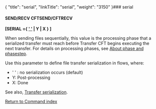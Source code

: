 {
    "title": "serial",
    "linkTitle": "serial",
    "weight": "3150"
}### serial

#### SEND/RECV CFTSEND/CFTRECV

****\[SERIAL ={ <u>' '</u> | Y | X } \]****

When sending files sequentially, this value is the processing phase that a serialized transfer must reach before Transfer CFT begins executing the next transfer. For details on processing phases, see <a href="../../../../concepts/phase_and_phasestep" class="MCXref xref">About phase and phasestep</a>.

Use this parameter to define file transfer serialization in flows, where:

- ' ' : no serialization occurs (default)
- Y: Post-processing
- X: Done

See also, [Transfer serialization](../../../../app_integration_intro/transfer_serialization).

[Return to Command index](../../)
